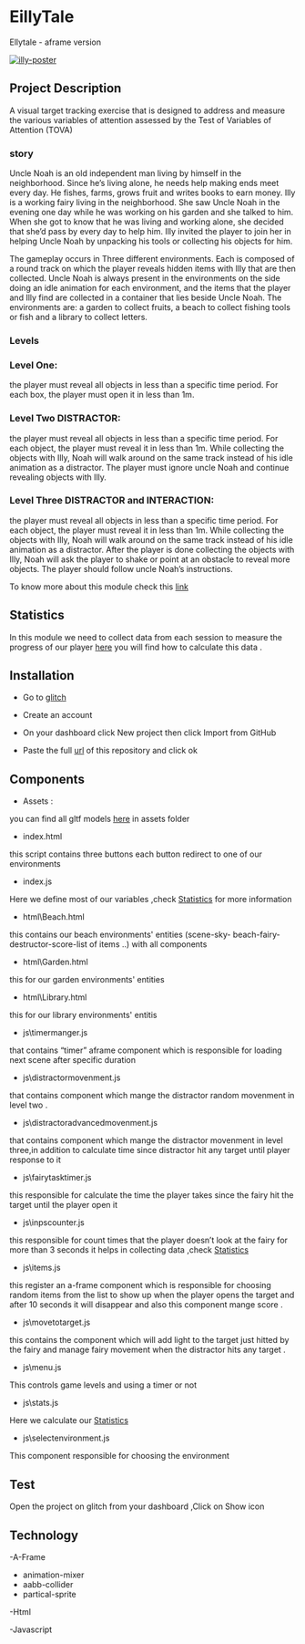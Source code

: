 # EillyTale
Ellytale  - aframe version


<a href="https://giphy.com/"><img src="https://media.giphy.com/media/sPLvCsgHmeRORpXqEB/giphy.gif" alt="illy-poster" border="0"></a>



## Project Description
 
A visual target tracking exercise that is designed to address and measure the various variables of attention assessed by the Test of Variables of Attention (TOVA)

### story
Uncle Noah is an old independent man living by himself in the neighborhood. Since he’s living alone, he needs help making ends meet every day. He fishes, farms, grows fruit and writes books to earn money. Illy is a working fairy living in the neighborhood. She saw Uncle Noah in the evening one day while he was working on his garden and she talked to him. When she got to know that he was living and working alone, she decided that she’d pass by every day to help him. Illy invited the player to join her in helping Uncle Noah by unpacking his tools or collecting his objects for him.

The gameplay occurs in Three different environments. Each is composed of a round track on which the player reveals hidden items with Illy that are then collected. Uncle Noah is always present in the environments on the side doing an idle animation for each environment, and the items that the player and Illy find are collected in a container that lies beside Uncle Noah.
The environments are: a garden to collect fruits, a beach to collect fishing tools or fish and a library to collect letters.
### Levels
###  Level One: 
 the player must reveal all objects in less than a specific time period. For each box, the player must open it in less than 1m.
 
###  Level Two DISTRACTOR:
 the player must reveal all objects in less than a specific time period. For each object, the player must reveal it in less than 1m. While collecting the objects with Illy, Noah will walk around on the same track instead of his idle animation as a distractor. The player must ignore uncle Noah and continue revealing objects with Illy.
 
 
 ###	Level Three DISTRACTOR and INTERACTION:
 the player must reveal all objects in less than a specific time period. For each object, the player must reveal it in less than 1m. While collecting the objects with Illy, Noah will walk around on the same track instead of his idle animation as a distractor. After the player is done collecting the objects with Illy, Noah will ask the player to shake or point at an obstacle to reveal more objects. The player should follow uncle Noah’s instructions.
 
To know more about this module check this [link](https://drive.google.com/file/d/1Bl0U1to2vOZ4wd83phxHcwpTrgiWfMjf/view?usp=sharing)

##  Statistics
 In this module we need to collect data from each session to measure the progress of our player [here](https://docs.google.com/document/d/1hfb-5QqN-BFjP4_b4bqCiUYKa5b7ye6Q0TGulNYexKg/edit?usp=sharing) you will find how to calculate this data .

## Installation


* Go to [glitch](https://glitch.com/)
 
* Create an account

* On your dashboard click New project then click Import from GitHub

* Paste the full [url](https://github.com/vrapeutic/AFrame.git) of this repository and click ok

## Components

*  Assets :

you can find all gltf models [here](https://glitch.com/edit/#!/truth-elated-ocicat?path=assets%3A1%3A0) in assets folder

* index.html 

this script contains three buttons each button redirect to one of our environments

* index.js

Here we define most of our variables ,check [Statistics](#Statistics) for more information

* html\Beach.html 

this contains our beach environments' entities (scene-sky- beach-fairy-destructor-score-list of items ..) with all components

* html\Garden.html

this for our garden environments' entities

* html\Library.html 

this for our library environments' entitis

* js\timermanger.js 

that contains “timer” aframe component which is responsible for loading next scene after specific duration

* js\distractormovenment.js

that contains component which mange the distractor random movenment in level two .

* js\distractoradvancedmovenment.js 

that contains component which mange the distractor movenment in level three,in addition to calculate time since distractor hit any target until player response to it

* js\fairytasktimer.js 

this responsible for calculate the time the player takes since the fairy hit the target until the player open it

* js\inpscounter.js 

this responsible for count times that the player doesn’t look at the fairy for more than 3 seconds it helps in collecting data ,check [Statistics](#Statistics)

* js\items.js 

this register an a-frame component which is responsible for choosing random items from the list to show up when the player opens the target and after 10 seconds it will disappear and also this component mange score .

* js\movetotarget.js 

this contains the component which will add light to the target just hitted by the fairy and manage fairy movement when the distractor hits any target .

* js\menu.js

This controls game levels and using a timer or not

* js\stats.js

Here we calculate our [Statistics](#Statistics)

* js\selectenvironment.js

This component responsible for choosing the environment

## Test 

Open the project on glitch from your dashboard ,Click on Show icon 

## Technology

-A-Frame

* animation-mixer
* aabb-collider
* partical-sprite

-Html 

-Javascript 
